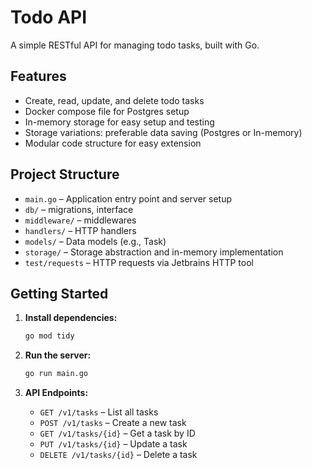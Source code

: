 # Todo API

A simple RESTful API for managing todo tasks, built with Go.

## Features

- Create, read, update, and delete todo tasks
- Docker compose file for Postgres setup
- In-memory storage for easy setup and testing
- Storage variations: preferable data saving (Postgres or In-memory)
- Modular code structure for easy extension

## Project Structure

- `main.go` – Application entry point and server setup
- `db/` – migrations, interface
- `middleware/` – middlewares
- `handlers/` – HTTP handlers
- `models/` – Data models (e.g., Task)
- `storage/` – Storage abstraction and in-memory implementation
- `test/requests` – HTTP requests via Jetbrains HTTP tool

## Getting Started

1. **Install dependencies:**
   ```sh
   go mod tidy
   ```

2. **Run the server:**
   ```sh
   go run main.go
   ```

3. **API Endpoints:**
   - `GET /v1/tasks` – List all tasks
   - `POST /v1/tasks` – Create a new task
   - `GET /v1/tasks/{id}` – Get a task by ID
   - `PUT /v1/tasks/{id}` – Update a task
   - `DELETE /v1/tasks/{id}` – Delete a task

